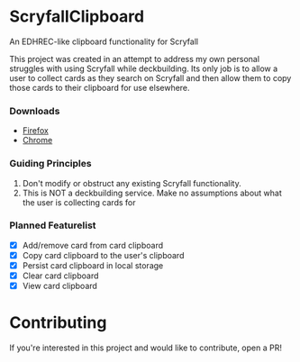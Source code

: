# ScryfallClipboard

An EDHREC-like clipboard functionality for Scryfall

This project was created in an attempt to address my own personal struggles with using Scryfall while deckbuilding. Its only job is to allow a user to collect cards as they search on Scryfall and then allow them to copy those cards to their clipboard for use elsewhere.

### Downloads
- [Firefox](https://addons.mozilla.org/en-US/firefox/addon/scryfall-clipboard/)
- [Chrome](https://chrome.google.com/webstore/detail/card-clip/npglimimpnllddjddphoagcngmiipkkc?hl=en)

### Guiding Principles

1. Don't modify or obstruct any existing Scryfall functionality.
2. This is NOT a deckbuilding service. Make no assumptions about what the user is collecting cards for

### Planned Featurelist

- [x] Add/remove card from card clipboard
- [x] Copy card clipboard to the user's clipboard
- [x] Persist card clipboard in local storage
- [x] Clear card clipboard
- [x] View card clipboard

# Contributing

If you're interested in this project and would like to contribute, open a PR!
